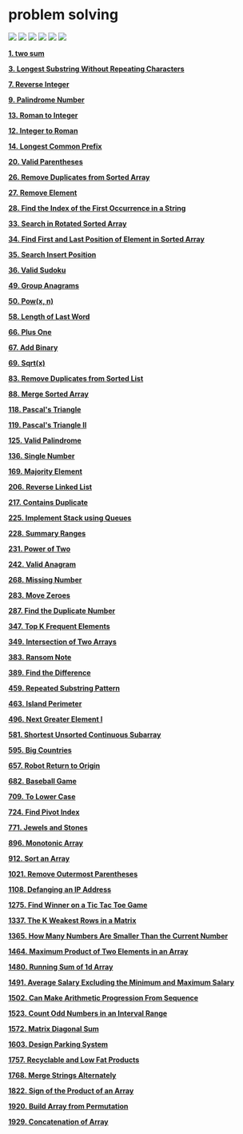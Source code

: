 # problem solving 


<!--### visitors 
![visitor](https://profile-counter.glitch.me/java_leetcode_challenges_ahmedna126/count.svg?)-->

![](https://vbr.wocr.tk/badge?page_id=/java_leetcode_challenges&color=55acb7&logo=Github)
![](https://komarev.com/ghpvc/?username=javaleetcodechallengesahmedna126&color=blue&label=visitors) 
[![](https://img.shields.io/badge/License-MIT%202.0-blue.svg)](https://github.com/ahmedna126/java_leetcode_challenges/blob/master/LICENSE)
![](https://img.shields.io/github/stars/ahmedna126/java_leetcode_challenges.svg)
![](https://img.shields.io/github/issues-raw/ahmedna126/java_leetcode_challenges?label=Issues)
![](https://img.shields.io/github/forks/ahmedna126/java_leetcode_challenges.svg)







<!-- TODO: host this with VBR too -->
<!-- 

// go to https://dev.to/envoy_/150-badges-for-github-pnk#github-stats


![](https://vbr.wocr.tk/badge?page_id=/java_leetcode_challenges&color=55acb7&style=for-the-badge&logo=Github)
[![](https://goreportcard.com/badge/github.com/ahmedna126/java_leetcode_challenges)](https://goreportcard.com/report/github.com/ahmedna126/java_leetcode_challenges)
[![](https://img.shields.io/badge/License-MIT%202.0-blue.svg)](https://github.com/ahmedna126/java_leetcode_challenges/blob/master/LICENSE)
![](https://img.shields.io/github/issues-raw/ahmedna126/java_leetcode_challenges?label=Issues)
![](https://img.shields.io/github/issues-closed-raw/ahmedna126/java_leetcode_challenges?label=Closed+Issues)
![](https://img.shields.io/github/issues-pr-raw/ahmedna126/java_leetcode_challenges?label=Open+PRs)
![](https://img.shields.io/github/issues-pr-closed-raw/ahmedna126/java_leetcode_challenges?label=Closed+PRs) 
![](https://img.shields.io/github/downloads/ahmedna126/java_leetcode_challenges/total.svg)
![](https://img.shields.io/github/stars/ahmedna126/java_leetcode_challenges.svg)

-->




[**1. two sum**](Solutions/1%20two%20sum%20532091433e064c7c9b7bbaec7a97d93f.md)

[**3. Longest Substring Without Repeating Characters**](Solutions/3%20Longest%20Substring%20Without%20Repeating%20Characters%201d3a23c47eca4953982647488992a284.md)

[**7. Reverse Integer**](Solutions/7%20Reverse%20Integer%20657fce4bb912481991644c066974ef24.md)

[**9. Palindrome Number**](Solutions/9%20Palindrome%20Number%206f9d651b72ef4558a564a7dd80c396d0.md)

[**13. Roman to Integer**](Solutions/13%20Roman%20to%20Integer%201a15ded0a7a44c758556671b16c0b897.md)

[**12. Integer to Roman**](Solutions/12%20Integer%20to%20Roman%204eb642456f43406d954901d58cf68c05.md)

[**14. Longest Common Prefix**](Solutions/14%20Longest%20Common%20Prefix%2027cc704b880c45b39ca9bd3650395956.md)

[**20. Valid Parentheses**](Solutions/20%20Valid%20Parentheses%202a77b16b88924572a0af9a8cf99464e2.md)

[**26. Remove Duplicates from Sorted Array**](Solutions/26%20Remove%20Duplicates%20from%20Sorted%20Array%2081a858eea53a4d1cbd4279ff930d57e0.md)

[**27. Remove Element**](Solutions/27%20Remove%20Element%201c502226a1614830b330f912db240862.md)

[**28. Find the Index of the First Occurrence in a String**](Solutions/28%20Find%20the%20Index%20of%20the%20First%20Occurrence%20in%20a%20Str%204108b621c57f40938fe0ec5dc41ea656.md)

[**33. Search in Rotated Sorted Array**](Solutions/33%20Search%20in%20Rotated%20Sorted%20Array%20c70bc47dcb4043d1b7360eea7081c331.md)

[**34. Find First and Last Position of Element in Sorted Array**](Solutions/34%20Find%20First%20and%20Last%20Position%20of%20Element%20in%20Sort%203a33ae215c91407eb1d1c96b0f3b2f62.md)

[**35. Search Insert Position**](Solutions/35%20Search%20Insert%20Position%203e7c0816c86a4368898b4c289578aa50.md)

[**36. Valid Sudoku**](Solutions/36%20Valid%20Sudoku%202a5f554b7ef04784a1ee6dd9726f914c.md)

[**49. Group Anagrams**](Solutions/49%20Group%20Anagrams%200932187d2ed0467cbb469dea9ca6b7ef.md)

[**50. Pow(x, n)**](Solutions/50%20Pow(x,%20n)%20273807a6d31c4477a767f53c04d65d4d.md)

[**58. Length of Last Word**](Solutions/58%20Length%20of%20Last%20Word%20f39e44e925064781a0022fcdf8818ed1.md)

[**66. Plus One**](Solutions/66%20Plus%20One%20b186fd3c350c4b4cb5b0fe0a9967f95a.md)

[**67. Add Binary**](Solutions/67%20Add%20Binary%2082e532c8c101469eb790bb517448c9f7.md)

[**69. Sqrt(x)**](Solutions/69%20Sqrt(x)%2004fa56dd0fab42cb81284ae760067ca1.md)

[**83. Remove Duplicates from Sorted List**](Solutions/83%20Remove%20Duplicates%20from%20Sorted%20List%20c2e8950e9a0949deab0e79e113864285.md)

[**88. Merge Sorted Array**](Solutions/88%20Merge%20Sorted%20Array%202dfa0759a4d6401db24961e8970f63e1.md)

[**118. Pascal's Triangle**](Solutions/118%20Pascal's%20Triangle%20be080e0ebfd9400f9366a27cf5077f05.md)

[**119. Pascal's Triangle II**](Solutions/119%20Pascal's%20Triangle%20II%209eb51128db714c84bf83704a5ec1cb55.md)

[**125. Valid Palindrome**](Solutions/125%20Valid%20Palindrome%20a2f11f3da5ce483cbb155b52ffe5ea1d.md)

[**136. Single Number**](Solutions/136%20Single%20Number%20f5e41a762f3f4aad86d3a6bda59defdc.md)

[**169. Majority Element**](Solutions/169%20Majority%20Element%20ee712db24f8b419087e7c34d539962d6.md)

[**206. Reverse Linked List**](Solutions/206%20Reverse%20Linked%20List%20181d5a1a12c0452594256fbd276cbb10.md)

[**217. Contains Duplicate**](Solutions/217%20Contains%20Duplicate%208b55c0fb490a458fbecfbaf258ce6630.md)

[**225. Implement Stack using Queues**](Solutions/225%20Implement%20Stack%20using%20Queues%209228427e285b482e9cc3903d658b1704.md)

[**228. Summary Ranges**](Solutions/228%20Summary%20Ranges%20c68e55b9e43744e3aba59d361b093367.md)

[**231. Power of Two**](Solutions/231%20Power%20of%20Two%204bc525ee8f974975b31d1e5bb351e573.md)

[**242. Valid Anagram**](Solutions/242%20Valid%20Anagram%20719bf6adf60e47deb01ea459a0d257fd.md)

[**268. Missing Number**](Solutions/268%20Missing%20Number%20170d4aab9796423bb80e6889ee838d1d.md)

[**283. Move Zeroes**](Solutions/283%20Move%20Zeroes%20b631a81643684514a19bb9c4338e50f4.md)

[**287. Find the Duplicate Number**](Solutions/287%20Find%20the%20Duplicate%20Number%20b9fbf44215b743c2a6b76378aa3dd113.md)

[**347. Top K Frequent Elements**](Solutions/347%20Top%20K%20Frequent%20Elements%20bd68bce2f92d4360aa5a26ec846591b7.md)

[**349. Intersection of Two Arrays**](Solutions/349%20Intersection%20of%20Two%20Arrays%205c2a47dd55e945acab1d28bc7fd8b716.md)

[**383. Ransom Note**](Solutions/383%20Ransom%20Note%2003690c1c16c347efaed9abb77d518586.md)

[**389. Find the Difference**](Solutions/389%20Find%20the%20Difference%2019162f02036f4e7dbcd1b714f3a97112.md)

[**459. Repeated Substring Pattern**](Solutions/459%20Repeated%20Substring%20Pattern%2020b295663d4549d29f2e2d3c3ce34d66.md)

[**463. Island Perimeter**](Solutions/463%20Island%20Perimeter%202b3f807c313f4386a495b5361ccc13ab.md)

[**496. Next Greater Element I**](Solutions/496%20Next%20Greater%20Element%20I%20cde72f68940548f486ee5c69f41d5f66.md)

[**581. Shortest Unsorted Continuous Subarray**](Solutions/581%20Shortest%20Unsorted%20Continuous%20Subarray%20f5e3ac2d5b644368a6fbf5a2aa268ce0.md)

[**595. Big Countries**](Solutions/595%20Big%20Countries.md)

[**657. Robot Return to Origin**](Solutions/657%20Robot%20Return%20to%20Origin%205975dcf388cf4ca1834b1816969d839c.md)

[**682. Baseball Game**](Solutions/682%20Baseball%20Game%2060b04526e42d4fd18fd5fdb2c8b7ba30.md)

[**709. To Lower Case**](Solutions/709%20To%20Lower%20Case%2033d64220bf814f2a995c07c891ae5d7f.md)

[**724. Find Pivot Index**](Solutions/724%20Find%20Pivot%20Index%20d42d1d27705c4928850de63b41f0d3e8.md)

[**771. Jewels and Stones**](Solutions/771%20Jewels%20and%20Stones%2008310d033e0049f0aa6788697c8a7dac.md)

[**896. Monotonic Array**](Solutions/896%20Monotonic%20Array%2084bea14fec2c49f3a63454bdd1fce801.md)

[**912. Sort an Array**](Solutions/912%20Sort%20an%20Array%20ec23da2b18b84519a6a3690b6669966b.md)

[**1021. Remove Outermost Parentheses**](Solutions/1021%20Remove%20Outermost%20Parentheses%207d070d4b213c49678d18bac7d53fa719.md)

[**1108. Defanging an IP Address**](Solutions/1108%20Defanging%20an%20IP%20Address%20264057d2de6d48ac8d3b78020b6097e0.md)

[**1275. Find Winner on a Tic Tac Toe Game**](Solutions/1275%20Find%20Winner%20on%20a%20Tic%20Tac%20Toe%20Game%203c10870953ab4a48b23c3b0196fa668b.md)

[**1337. The K Weakest Rows in a Matrix**](Solutions/1337%20The%20K%20Weakest%20Rows%20in%20a%20Matrix%205555a7c8fcb8441a9592c8a5a2a61913.md)

[**1365. How Many Numbers Are Smaller Than the Current Number**](Solutions/1365%20How%20Many%20Numbers%20Are%20Smaller%20Than%20the%20Current%20600001eacbec49389652663573da866a.md)

[**1464. Maximum Product of Two Elements in an Array**](Solutions/1464%20Maximum%20Product%20of%20Two%20Elements%20in%20an%20Array%20b164c1c43c5541eda626d86ec03234f7.md)

[**1480. Running Sum of 1d Array**](Solutions/1480%20Running%20Sum%20of%201d%20Array%20e5f0539adb534d1b8fcc76e507b38b00.md)

[**1491. Average Salary Excluding the Minimum and Maximum Salary**](Solutions/1491%20Average%20Salary%20Excluding%20the%20Minimum%20and%20Maxi%2062c9fa58b6694466b553186adcf68859.md)

[**1502. Can Make Arithmetic Progression From Sequence**](Solutions/1502%20Can%20Make%20Arithmetic%20Progression%20From%20Sequence%20514c47a9b05845e0853456a01d79e357.md)

[**1523. Count Odd Numbers in an Interval Range**](Solutions/1523%20Count%20Odd%20Numbers%20in%20an%20Interval%20Range%20b06882dd230347c4a1f64668ba1a0dc4.md)

[**1572. Matrix Diagonal Sum**](Solutions/1572%20Matrix%20Diagonal%20Sum%20432349ca64bc48b2bec83abe49382fbb.md)

[**1603. Design Parking System**](Solutions/1603%20Design%20Parking%20System%202321960382954dd7aa950e11f2ad1f8d.md)

[**1757. Recyclable and Low Fat Products**](Solutions/1757%C2%A0Recyclable%20and%20Low%20Fat%20Products.md)

[**1768. Merge Strings Alternately**](Solutions/1768%20Merge%20Strings%20Alternately%20c3cfc5aad5474232bca7162d1ffc53f0.md)

[**1822. Sign of the Product of an Array**](Solutions/1822%20Sign%20of%20the%20Product%20of%20an%20Array%206b7de1c39ed647528409b30bc8ae742a.md)

[**1920. Build Array from Permutation**](Solutions/1920%20Build%20Array%20from%20Permutation%2085db8c9f63fc428489ac39da3ad34fd6.md)

[**1929. Concatenation of Array**](Solutions/1929%20Concatenation%20of%20Array%20f13fffc58e204ae6be988bd776e3f601.md)
